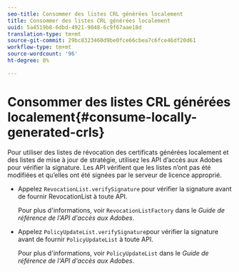 ```yaml
---
seo-title: Consommer des listes CRL générées localement
title: Consommer des listes CRL générées localement
uuid: 5a4519b8-6dbd-4921-9048-6c9f67aae18d
translation-type: tm+mt
source-git-commit: 29bc8323460d9be0fce66cbea7c6fce46df20d61
workflow-type: tm+mt
source-wordcount: '96'
ht-degree: 0%

---
```



# Consommer des listes CRL générées localement{#consume-locally-generated-crls}

Pour utiliser des listes de révocation des certificats générées localement et des listes de mise à jour de stratégie, utilisez les API d’accès aux Adobes pour vérifier la signature. Les API vérifient que les listes n’ont pas été modifiées et qu’elles ont été signées par le serveur de licence approprié.

* Appelez `RevocationList.verifySignature` pour vérifier la signature avant de fournir RevocationList à toute API.

   Pour plus d&#39;informations, voir `RevocationListFactory` dans le *Guide de référence de l&#39;API d&#39;accès aux Adobes*.

* Appelez `PolicyUpdateList.verifySignature`pour vérifier la signature avant de fournir `PolicyUpdateList` à toute API.

   Pour plus d&#39;informations, voir `PolicyUpdateList` dans le *Guide de référence de l&#39;API d&#39;accès aux Adobes*.

